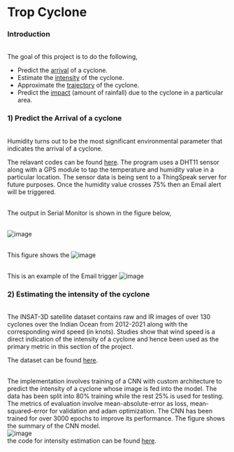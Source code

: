 # Trop Cyclone
<h3>Introduction</h3>
<br> The goal of this project is to do the following, <br>

*  Predict the [arrival]() of a cyclone.
*  Estimate the [intensity]() of the cyclone.
*  Approximate the [trajectory]() of the cyclone.
*  Predict the [impact]()  (amount of rainfall) due to the cyclone in a particular area.

<h3>1) Predict the Arrival of a cyclone</h3>
<br> Humidity turns out to be the most significant environmental parameter that indicates the arrival of a cyclone.

The relavant codes can be found [here](https://github.com/SIDDHARTH-S-001/tropical_cyclone/tree/main/Arrival/Using_DHT_and_Neo6M).
The program uses a DHT11 sensor along with a GPS module to tap the temperature and humidity value in a particular location. The sensor data is being sent to a ThingSpeak server for future purposes. Once the humidity value crosses 75% then an Email alert will be triggered.

<br> The output in Serial Monitor is shown in the figure below, 

<br> ![image](https://github.com/SIDDHARTH-S-001/tropical_cyclone/assets/73553742/500898a9-a9fa-4945-8b48-8f44fc875586)


<br> This figure shows the 
![image](https://github.com/SIDDHARTH-S-001/tropical_cyclone/assets/73553742/2a32dc4c-f34c-43ce-8f73-09d4fa87ac63)

<br> This is an example of the Email trigger
![image](https://github.com/SIDDHARTH-S-001/tropical_cyclone/assets/73553742/cc244234-4976-4300-83b0-010b209f82bd)

<h3>2) Estimating the intensity of the cyclone</h3>
<br> The INSAT-3D satellite dataset contains raw and IR images of over 130 cyclones over the Indian Ocean from 2012-2021 along with the corresponding wind speed (in knots). Studies show that wind speed is a direct indication of the intensity of a cyclone and hence been used as the primary metric in this section of the project. <br>

The dataset can be found [here](https://www.kaggle.com/datasets/sshubam/insat3d-infrared-raw-cyclone-images-20132021). 

<br> The implementation involves training of a CNN with custom architecture to predict the intensity of a cyclone whose image is fed into the model. The data has been split into 80% training while the rest 25% is used for testing. The metrics of evaluation involve mean-absolute-error as loss, mean-squared-error for validation and adam optimization. The CNN has been trained for over 3000 epochs to improve its performance. The figure shows the summary of the CNN model.
<br> ![image](https://github.com/SIDDHARTH-S-001/tropical_cyclone/assets/73553742/3b18e52a-b784-48db-923e-d9685f70cfe4)
<br> the code for intensity estimation can be found [here](https://github.com/SIDDHARTH-S-001/tropical_cyclone/tree/main/intensity_estimation_programs).


